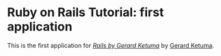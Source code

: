 # Ruby on Rails Tutorial: first application

This is the first application for
[*Rails by Gerard Ketuma*](http://arthuragency.com/)
by [Gerard Ketuma](http://arthuragency.com/).
